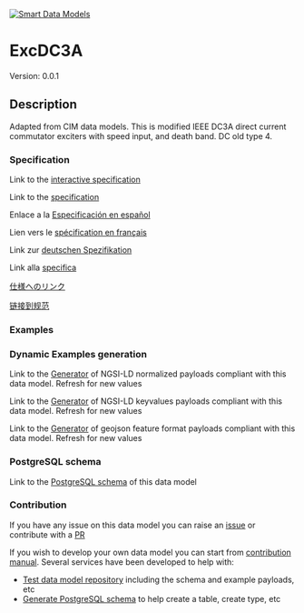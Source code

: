 [![Smart Data Models](https://smartdatamodels.org/wp-content/uploads/2022/01/SmartDataModels_logo.png "Logo")](https://smartdatamodels.org)
# ExcDC3A
Version: 0.0.1

## Description 

Adapted from CIM data models. This is modified IEEE DC3A direct current commutator exciters with speed input, and death band.  DC old type 4.
### Specification

Link to the [interactive specification](https://swagger.lab.fiware.org/?url=https://smart-data-models.github.io/dataModel.EnergyCIM/ExcDC3A/swagger.yaml)

Link to the [specification](https://github.com/smart-data-models/dataModel.EnergyCIM/blob/master/ExcDC3A/doc/spec.md)

Enlace a la [Especificación en español](https://github.com/smart-data-models/dataModel.EnergyCIM/blob/master/ExcDC3A/doc/spec_ES.md)

Lien vers le [spécification en français](https://github.com/smart-data-models/dataModel.EnergyCIM/blob/master/ExcDC3A/doc/spec_FR.md)

Link zur [deutschen Spezifikation](https://github.com/smart-data-models/dataModel.EnergyCIM/blob/master/ExcDC3A/doc/spec_DE.md)

Link alla [specifica](https://github.com/smart-data-models/dataModel.EnergyCIM/blob/master/ExcDC3A/doc/spec_IT.md)

[仕様へのリンク](https://github.com/smart-data-models/dataModel.EnergyCIM/blob/master/ExcDC3A/doc/spec_JA.md)

[链接到规范](https://github.com/smart-data-models/dataModel.EnergyCIM/blob/master/ExcDC3A/doc/spec_ZH.md)
### Examples
### Dynamic Examples generation

Link to the [Generator](https://smartdatamodels.org/extra/ngsi-ld_generator.php?schemaUrl=https://raw.githubusercontent.com/smart-data-models/dataModel.EnergyCIM/master/ExcDC3A/schema.json&email=info@smartdatamodels.org) of NGSI-LD normalized payloads compliant with this data model. Refresh for new values

Link to the [Generator](https://smartdatamodels.org/extra/ngsi-ld_generator_keyvalues.php?schemaUrl=https://raw.githubusercontent.com/smart-data-models/dataModel.EnergyCIM/master/ExcDC3A/schema.json&email=info@smartdatamodels.org) of NGSI-LD keyvalues payloads compliant with this data model. Refresh for new values

Link to the [Generator](https://smartdatamodels.org/extra/geojson_features_generator.php?schemaUrl=https://raw.githubusercontent.com/smart-data-models/dataModel.EnergyCIM/master/ExcDC3A/schema.json&email=info@smartdatamodels.org) of geojson feature format payloads compliant with this data model. Refresh for new values
### PostgreSQL schema

Link to the [PostgreSQL schema](https://smart-data-models.github.io/dataModel.EnergyCIM/ExcDC3A/schema.sql) of this data model
### Contribution

 If you have any issue on this data model you can raise an [issue](https://github.com/smart-data-models/dataModel.EnergyCIM/issues)  or contribute with a [PR](https://github.com/smart-data-models/dataModel.EnergyCIM/pulls)

 If you wish to develop your own data model you can start from [contribution manual](https://bit.ly/contribution_manual). Several services have been developed to help with: 
 - [Test data model repository](https://smartdatamodels.org/index.php/data-models-contribution-api/) including the schema and example payloads, etc
 - [Generate PostgreSQL schema](https://smartdatamodels.org/index.php/sql-service/) to help create a table, create type, etc